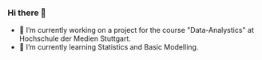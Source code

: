### Hi there 👋

- 🔭 I’m currently working on a project for the course "Data-Analystics" at Hochschule der Medien Stuttgart.
- 🌱 I’m currently learning Statistics and Basic Modelling.

<!--
**skswlal/skswlal** is a ✨ _special_ ✨ repository because its `README.md` (this file) appears on your GitHub profile.

Here are some ideas to get you started:

- 🔭 I’m currently working on a project for the course "Data-Analystics" at Hochschule der Medien Stuttgart.
- 🌱 I’m currently learning Statistics and Basic Modelling.
- 👯 I’m looking to collaborate on ...
- 🤔 I’m looking for help with ...
- 💬 Ask me about ...
- 📫 How to reach me: ...
- 😄 Pronouns: ...
- ⚡ Fun fact: ...
-->
